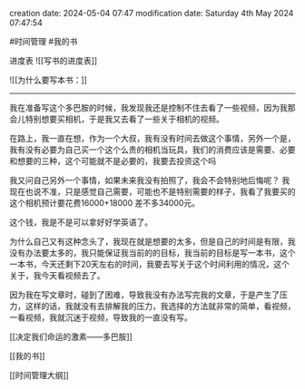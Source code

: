 
creation date: 2024-05-04 07:47 
modification date: Saturday 4th May 2024 07:47:54

#时间管理  #我的书 

进度表
![[写书的进度表]]

![[为什么要写本书：]]

---

我在准备写这个多巴胺的时候，我发现我还是控制不住去看了一些视频，因为我那会儿特别想要买相机，于是我又去看了一些关于相机的视频。

在路上，我一直在想，作为一个大叔，我有没有时间去做这个事情，另外一个是，我有没有必要为自己买一个这个么贵的相机当玩具，我们的消费应该是需要、必要和想要的三种，这个可能就不是必要的，我要去投资这个吗

我又问自己另外一个事情，如果未来我没有拍照了，我会不会特别地后悔呢？
我现在也说不准，只是感觉自己需要，可能也不是特别需要的样子，我看了我要买的这个相机预计要花费16000+18000 差不多34000元。

这个钱，我是不是可以拿好好学英语了。

为什么自己又有这种念头了，我现在就是想要的太多，但是自己的时间是有限，我没有办法要太多的，我只能保证我当前的的目标，我当前的目标是写一本书，这个一本书，今天还剩下20天左右的时间，我要去写关于这个时间利用的情况，这个关于，我今天看视频去了。

因为我在写文章时，碰到了困难，导致我没有办法写完我的文章，于是产生了压力，这样的话，我就没有去排解我的压力，我选择的方法就非常的简单，看视频，一看视频，我就沉迷于视频，导致我的一直没有写。



[[决定我们命运的激素——多巴胺]]


[[我的书]]

[[时间管理大纲]]
